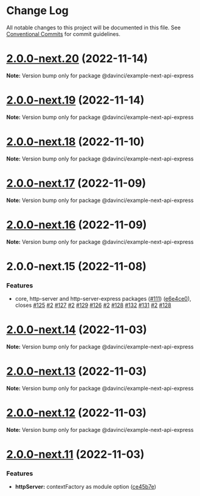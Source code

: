 # Change Log

All notable changes to this project will be documented in this file.
See [Conventional Commits](https://conventionalcommits.org) for commit guidelines.

# [2.0.0-next.20](https://github.com/HPInc/davinci/compare/@davinci/example-next-api-express@2.0.0-next.19...@davinci/example-next-api-express@2.0.0-next.20) (2022-11-14)

**Note:** Version bump only for package @davinci/example-next-api-express





# [2.0.0-next.19](https://github.com/HPInc/davinci/compare/@davinci/example-next-api-express@2.0.0-next.18...@davinci/example-next-api-express@2.0.0-next.19) (2022-11-14)

**Note:** Version bump only for package @davinci/example-next-api-express





# [2.0.0-next.18](https://github.com/HPInc/davinci/compare/@davinci/example-next-api-express@2.0.0-next.17...@davinci/example-next-api-express@2.0.0-next.18) (2022-11-10)

**Note:** Version bump only for package @davinci/example-next-api-express





# [2.0.0-next.17](https://github.com/HPInc/davinci/compare/@davinci/example-next-api-express@2.0.0-next.16...@davinci/example-next-api-express@2.0.0-next.17) (2022-11-09)

**Note:** Version bump only for package @davinci/example-next-api-express





# [2.0.0-next.16](https://github.com/HPInc/davinci/compare/@davinci/example-next-api-express@2.0.0-next.15...@davinci/example-next-api-express@2.0.0-next.16) (2022-11-09)

**Note:** Version bump only for package @davinci/example-next-api-express





# 2.0.0-next.15 (2022-11-08)


### Features

* core, http-server and http-server-express packages ([#111](https://github.com/HPInc/davinci/issues/111)) ([e6e4ce0](https://github.com/HPInc/davinci/commit/e6e4ce0dcc81a3b44976cde471353f77ad872e65)), closes [#125](https://github.com/HPInc/davinci/issues/125) [#2](https://github.com/HPInc/davinci/issues/2) [#127](https://github.com/HPInc/davinci/issues/127) [#2](https://github.com/HPInc/davinci/issues/2) [#129](https://github.com/HPInc/davinci/issues/129) [#126](https://github.com/HPInc/davinci/issues/126) [#2](https://github.com/HPInc/davinci/issues/2) [#128](https://github.com/HPInc/davinci/issues/128) [#132](https://github.com/HPInc/davinci/issues/132) [#131](https://github.com/HPInc/davinci/issues/131) [#2](https://github.com/HPInc/davinci/issues/2) [#128](https://github.com/HPInc/davinci/issues/128)





# [2.0.0-next.14](https://github.com/HPInc/davinci/compare/@davinci/example-next-api-express@2.0.0-next.13...@davinci/example-next-api-express@2.0.0-next.14) (2022-11-03)

**Note:** Version bump only for package @davinci/example-next-api-express





# [2.0.0-next.13](https://github.com/HPInc/davinci/compare/@davinci/example-next-api-express@2.0.0-next.12...@davinci/example-next-api-express@2.0.0-next.13) (2022-11-03)

**Note:** Version bump only for package @davinci/example-next-api-express





# [2.0.0-next.12](https://github.com/HPInc/davinci/compare/@davinci/example-next-api-express@2.0.0-next.11...@davinci/example-next-api-express@2.0.0-next.12) (2022-11-03)

**Note:** Version bump only for package @davinci/example-next-api-express





# [2.0.0-next.11](https://github.com/HPInc/davinci/compare/@davinci/example-next-api-express@2.0.0-next.10...@davinci/example-next-api-express@2.0.0-next.11) (2022-11-03)


### Features

* **httpServer:** contextFactory as module option ([ce45b7e](https://github.com/HPInc/davinci/commit/ce45b7edb5f0ac7aff8540ab61066f13399b557d))
